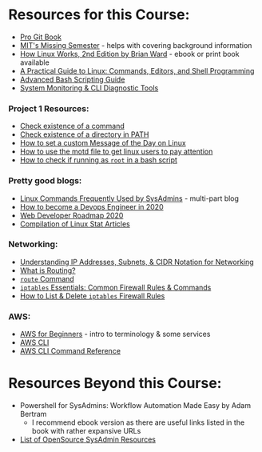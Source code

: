 # Resources for this Course:

- [Pro Git Book](https://git-scm.com/book/en/v2)
- [MIT's Missing Semester](https://missing.csail.mit.edu/) - helps with covering background information
- [How Linux Works, 2nd Edition by Brian Ward](https://nostarch.com/howlinuxworks2) - ebook or print book available
- [A Practical Guide to Linux: Commands, Editors, and Shell Programming](https://www.oreilly.com/library/view/a-practical-guide/9780133085129/)
- [Advanced Bash Scripting Guide](https://tldp.org/LDP/abs/html/)
- [System Monitoring & CLI Diagnostic Tools](https://docs.monadical.com/s/system-monitoring-tools)

### Project 1 Resources:

- [Check existence of a command](https://stackoverflow.com/questions/592620/how-can-i-check-if-a-program-exists-from-a-bash-script)
- [Check existence of a directory in PATH](https://stackoverflow.com/questions/1396066/detect-if-users-path-has-a-specific-directory-in-it)
- [How to set a custom Message of the Day on Linux](https://linuxconfig.org/how-to-set-a-custom-message-of-the-day-on-linux)
- [How to use the motd file to get linux users to pay attention](https://www.networkworld.com/article/3219736/how-to-use-the-motd-file-to-get-linux-users-to-pay-attention.amp.html)
- [How to check if running as `root` in a bash script](https://stackoverflow.com/questions/18215973/how-to-check-if-running-as-root-in-a-bash-script)

### Pretty good blogs:

- [Linux Commands Frequently Used by SysAdmins](https://haydenjames.io/linux-commands-frequently-used-by-linux-sysadmins-part-1/) - multi-part blog
- [How to become a Devops Engineer in 2020](https://devopscube.com/become-devops-engineer/)
- [Web Developer Roadmap 2020](https://github.com/kamranahmedse/developer-roadmap)
- [Compilation of Linux Stat Articles](https://github.com/kamranahmedse/developer-roadmap)

### Networking:

- [Understanding IP Addresses, Subnets, & CIDR Notation for Networking](https://www.digitalocean.com/community/tutorials/understanding-ip-addresses-subnets-and-cidr-notation-for-networking)
- [What is Routing?](https://www.cloudflare.com/learning/network-layer/what-is-routing/)
- [`route` Command](https://www.ibm.com/support/knowledgecenter/ssw_aix_72/r_commands/route.html)
- [`iptables` Essentials: Common Firewall Rules & Commands](https://www.digitalocean.com/community/tutorials/iptables-essentials-common-firewall-rules-and-commands)
- [How to List & Delete `iptables` Firewall Rules](https://www.digitalocean.com/community/tutorials/how-to-list-and-delete-iptables-firewall-rules)

### AWS:

- [AWS for Beginners](https://www.cloudways.com/blog/aws-for-beginners/) - intro to terminology & some services
- [AWS CLI](https://aws.amazon.com/cli/)
- [AWS CLI Command Reference](https://docs.aws.amazon.com/cli/latest/reference/#available-services)

# Resources Beyond this Course:

- Powershell for SysAdmins: Workflow Automation Made Easy by Adam Bertram
  - I recommend ebook version as there are useful links listed in the book with rather expansive URLs
- [List of OpenSource SysAdmin Resources](https://github.com/kahun/awesome-sysadmin)
